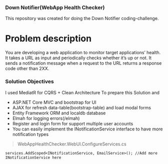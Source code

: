 ### Down Notifier(WebApp Health Checker)

This repository was created for doing the Down Notifier coding-challenge.

# Problem description
You are developing a web application to monitor target applications’ health. It takes a URL as input and
periodically checks whether it’s up or not. It sends a notification message when a request to the URL
returns a response code other than 2XX. 

### Solution Objectives

I used MediatR for CQRS +  Clean Architecture To prepare this Solution and
 * ASP.NET Core MVC and bootstrap for UI
 * AJAX for refresh data-table(bootstrap-table) and load modal forms
 * Entity Framework ORM and localdb database
 * Elmah for logging errors(/elmah)
 * Register and login form for support multiple user accounts
 * You can easily implement the INotificationService interface to have more notification types

> WebAppHealthChecker.WebUI.ConfigureServices.cs

`services.AddScoped<INotificationService, EmailService>();
//Add more INotificationService here`

   
